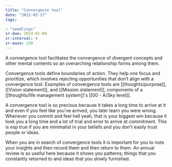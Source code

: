 ```yaml
---
title: "Convergence tool"
date: "2022-03-17"
tags:

- "seedlings"
sr-due: 2023-01-09
sr-interval: 4
sr-ease: 230
---
```


A convergence tool facilitates the convergence of divergent concepts and other mental contents so an overarching relationship forms among them.

Convergence tools define boundaries of action. They help one focus and prioritize, which involves rejecting opportunities that don’t align with a convergence tool. Examples of convergence tools are [[thoughts/purpose]], [[Vision statement]], and [[Mission statement]], components of a [[thoughts/life management system]]'s [[00 - A/Sky level]].

A convergence tool is so precious because it takes a long time to arrive at it and even if you feel like you've arrived, you later learn you were wrong. Whenever you commit and feel hell yeah, that is your biggest win because it took you a long time and a lot of trial and error to arrive at commitment. This is esp true if you are minimalist in your beliefs and you don't easily trust people or ideas.

When you are in search of convergence tools it is important for you to note your insights and then record them and then return to them. An annual review is so useful here because it shows you patterns; things that you constantly returned to and ideas that you slowly furnished.